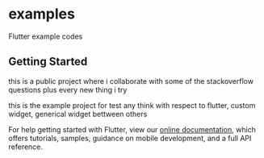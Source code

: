 # examples

Flutter example codes

## Getting Started

this is a public project where i collaborate with some of the stackoverflow questions plus every new thing i try

this is the example project for test any think with respect to flutter, custom widget, generical widget bettween others

 

For help getting started with Flutter, view our
[online documentation](https://flutter.dev/docs), which offers tutorials,
samples, guidance on mobile development, and a full API reference.
